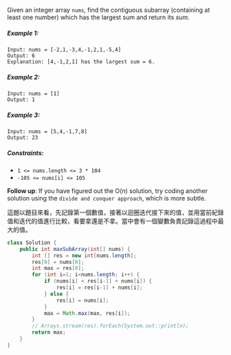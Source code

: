 Given an integer array `nums`, find the contiguous subarray (containing at least one number) which has the largest sum and return its *sum*.



##### Example 1:
```
Input: nums = [-2,1,-3,4,-1,2,1,-5,4]
Output: 6
Explanation: [4,-1,2,1] has the largest sum = 6.
```
##### Example 2:
```
Input: nums = [1]
Output: 1
```
##### Example 3:
```
Input: nums = [5,4,-1,7,8]
Output: 23
```

##### Constraints:

- `1 <= nums.length <= 3 * 104`
- `-105 <= nums[i] <= 105`
 

**Follow up**: If you have figured out the O(n) solution, try coding another solution using the `divide and conquer approach`, which is more subtle.



這題以題目來看，先記錄第一個數值，接著以迴圈迭代接下來的值，並用當前紀錄值和迭代的值進行比較，看要拿還是不拿。當中會有一個變數負責記錄這過程中最大的值。

```java
class Solution {
    public int maxSubArray(int[] nums) {
        int [] res = new int[nums.length];
        res[0] = nums[0];
        int max = res[0];
        for (int i=1; i<nums.length; i++) {
            if (nums[i] < res[i-1] + nums[i]) {
                res[i] = res[i-1] + nums[i];
            } else {
                res[i] = nums[i];
            }
            max = Math.max(max, res[i]);
        }
        // Arrays.stream(res).forEach(System.out::println);
        return max;
    }
}
```